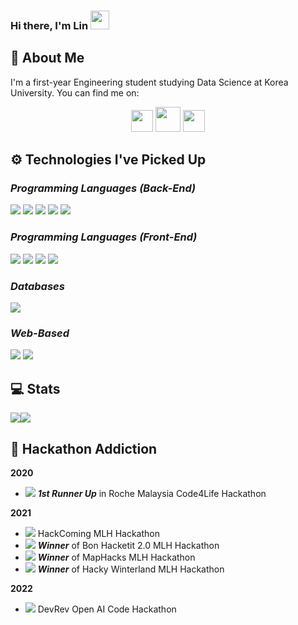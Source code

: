 ### Hi there, I'm Lin <img src="https://raw.githubusercontent.com/MartinHeinz/MartinHeinz/master/wave.gif" width="30px">

<!--
**piaoruilin/piaoruilin** is a ✨ _special_ ✨ repository because its `README.md` (this file) appears on your GitHub profile.

Here are some ideas to get you started:
-->

## 🐯 **About Me**
I'm a first-year Engineering student studying Data Science at Korea University. You can find me on:
<p align="center">
<a href="https://www.linkedin.com/in/ruilinpiao/"><img src="https://www.vectorlogo.zone/logos/linkedin/linkedin-tile.svg" width="35px"></a>
<a href="https://devpost.com/piaoruilin?ref_content=user-portfolio&ref_feature=portfolio&ref_medium=global-nav"><img src="https://www.vectorlogo.zone/logos/devpost/devpost-icon.svg" width="40px"></a>
<a href="https://www.instagram.com/piaoruilin/"><img src="https://www.vectorlogo.zone/logos/instagram/instagram-tile.svg" width="35px"></a>
</p>

## ⚙️ **Technologies I've Picked Up**
### *Programming Languages (Back-End)*
<img src="https://img.shields.io/badge/Python-3776AB?style=flat-square&logo=python&logoColor=white"/></a>
<img src="https://img.shields.io/badge/C-00599C?style=flat-square&logo=c&logoColor=white"/></a>
<img src="https://img.shields.io/badge/R-276DC3?style=flat-square&logo=R&logoColor=white"/></a>
<img src="https://img.shields.io/badge/TypeScript-007ACC?style=flat-square&logo=typescript&logoColor=white"/></a>
<img src="https://img.shields.io/badge/Flask-000000?style=flat-square&logo=flask&logoColor=white"/></a>

### *Programming Languages (Front-End)*
<img src="https://img.shields.io/badge/React-20232A?style=flat-square&logo=react&logoColor=61DAFB"/></a>
<img src="https://img.shields.io/badge/HTML-239120?style=flat-square&logo=html5&logoColor=white"/></a>
<img src="https://img.shields.io/badge/CSS-239120?&style=flat-square&logo=css3&logoColor=white"/></a>
<img src="https://img.shields.io/badge/JavaScript-F7DF1E?style=flat-square&logo=javascript&logoColor=black"/></a>

### *Databases*
<img src="https://img.shields.io/badge/SQLite-07405E?style=flat-square&logo=sqlite&logoColor=white"/></a>

### *Web-Based*
<img src="https://img.shields.io/badge/Heroku-430098?style=flat-square&logo=heroku&logoColor=white"/></a>
<img src="https://img.shields.io/badge/Google_Cloud-4285F4?style=flat-square&logo=google-cloud&logoColor=white"/></a></br>

## 💻 **Stats**
<div style="display: flex; flex-direction: row;">
 <img class="img" src="https://github-readme-stats.vercel.app/api?username=piaoruilin&show_icons=true&theme=dracula" />
 <img class="img" src="https://github-readme-stats.vercel.app/api/top-langs/?username=piaoruilin&theme=dracula&layout=compact" />
</div>

<!--
![My GitHub Stats](https://github-readme-stats.vercel.app/api?username=piaoruilin&theme=dracula&show_icons=true)
![Top Langs](https://github-readme-stats.vercel.app/api/top-langs/?username=piaoruilin&layout=compact&theme=dracula)
-->

## 📂 **Hackathon Addiction**
**2020**
* <img src="https://img.shields.io/badge/2020-my--journey-brightgreen"/> ***1st Runner Up*** in Roche Malaysia Code4Life Hackathon

**2021**
* <img src="https://img.shields.io/badge/2021-12--days--of--christmas--with.us-brightgreen"/> HackComing MLH Hackathon
* <img src="https://img.shields.io/badge/2021-come--dine--with.us-brightgreen"/> ***Winner*** of Bon Hacketit 2.0 MLH Hackathon
* <img src="https://img.shields.io/badge/2021-maphacks2021-brightgreen"/> ***Winner*** of MapHacks MLH Hackathon
* <img src="https://img.shields.io/badge/2021-hacky--winterland-brightgreen"/> ***Winner*** of Hacky Winterland MLH Hackathon

**2022**
* <img src="https://img.shields.io/badge/2022-devrev--hackathon-lightgrey"/> DevRev Open AI Code Hackathon

